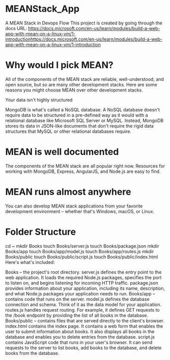 # MEANStack_App
A MEAN Stack in Devops Flow
This project is created by going through the docs 
URL:
https://docs.microsoft.com/en-us/learn/modules/build-a-web-app-with-mean-on-a-linux-vm/1-introductionhttps://docs.microsoft.com/en-us/learn/modules/build-a-web-app-with-mean-on-a-linux-vm/1-introduction


# Why would I pick MEAN?
All of the components of the MEAN stack are reliable, well-understood, and open source, but so are many other development stacks. Here are some reasons you might choose MEAN over other development stacks.

Your data isn't highly structured

MongoDB is what's called a NoSQL database. A NoSQL database doesn't require data to be structured in a pre-defined way as it would with a relational database like Microsoft SQL Server or MySQL. Instead, MongoDB stores its data in JSON-like documents that don't require the rigid data structures that MySQL or other relational databases require.

# MEAN is well documented

The components of the MEAN stack are all popular right now. Resources for working with MongoDB, Express, AngularJS, and Node.js are easy to find.

# MEAN runs almost anywhere

You can also develop MEAN stack applications from your favorite development environment – whether that's Windows, macOS, or Linux.


# Folder Structure
cd ~
mkdir Books
touch Books/server.js
touch Books/package.json
mkdir Books/app
touch Books/app/model.js
touch Books/app/routes.js
mkdir Books/public
touch Books/public/script.js
touch Books/public/index.html
Here's what's included:

Books – the project's root directory.
server.js defines the entry point to the web application. It loads the required Node.js packages, specifies the port to listen on, and begins listening for incoming HTTP traffic.
package.json provides information about your application, including its name, description, and what Node.js packages your application needs to run.
Books/app – contains code that runs on the server.
model.js defines the database connection and schema. Think of it as the data model for your application.
routes.js handles request routing. For example, it defines GET requests to the /book endpoint by providing the list of all books in the database.
Books/public – contains files that are served directly to the client's browser.
index.html contains the index page. It contains a web form that enables the user to submit information about books. It also displays all books in the database and enables you to delete entries from the database.
script.js contains JavaScript code that runs in your user's browser. It can send requests to the server to list books, add books to the database, and delete books from the database.
